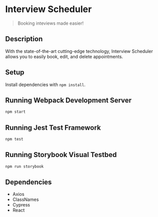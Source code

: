 # Interview Scheduler

> Booking inteviews made easier!

## Description
With the state-of-the-art cutting-edge technology, Interview Scheduler allows you to easily book, edit, and delete appointments.

## Setup

Install dependencies with `npm install`.

## Running Webpack Development Server

```sh
npm start
```

## Running Jest Test Framework

```sh
npm test
```

## Running Storybook Visual Testbed

```sh
npm run storybook
```

## Dependencies

- Axios
- ClassNames
- Cypress
- React
